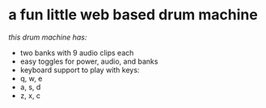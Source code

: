 # a fun little web based drum machine

_this drum machine has:_

- two banks with 9 audio clips each
- easy toggles for power, audio, and banks
- keyboard support to play with keys: 
- q, w, e
- a, s, d 
- z, x, c 
